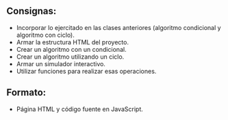 ## Consignas:

- Incorporar lo ejercitado en las clases anteriores (algoritmo condicional y algoritmo con ciclo).
- Armar la estructura HTML del proyecto.
- Crear un algoritmo con un condicional.
- Crear un algoritmo utilizando un ciclo.
- Armar un simulador interactivo.
- Utilizar funciones para realizar esas operaciones.

## Formato:
- Página HTML y código fuente en JavaScript. 